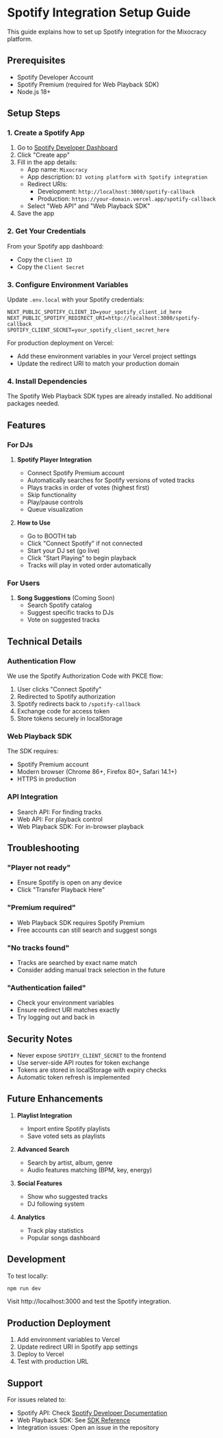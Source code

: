 # Spotify Integration Setup Guide

This guide explains how to set up Spotify integration for the Mixocracy platform.

## Prerequisites

- Spotify Developer Account
- Spotify Premium (required for Web Playback SDK)
- Node.js 18+

## Setup Steps

### 1. Create a Spotify App

1. Go to [Spotify Developer Dashboard](https://developer.spotify.com/dashboard)
2. Click "Create app"
3. Fill in the app details:
   - App name: `Mixocracy`
   - App description: `DJ voting platform with Spotify integration`
   - Redirect URIs: 
     - Development: `http://localhost:3000/spotify-callback`
     - Production: `https://your-domain.vercel.app/spotify-callback`
   - Select "Web API" and "Web Playback SDK"
4. Save the app

### 2. Get Your Credentials

From your Spotify app dashboard:
- Copy the `Client ID`
- Copy the `Client Secret`

### 3. Configure Environment Variables

Update `.env.local` with your Spotify credentials:

```env
NEXT_PUBLIC_SPOTIFY_CLIENT_ID=your_spotify_client_id_here
NEXT_PUBLIC_SPOTIFY_REDIRECT_URI=http://localhost:3000/spotify-callback
SPOTIFY_CLIENT_SECRET=your_spotify_client_secret_here
```

For production deployment on Vercel:
- Add these environment variables in your Vercel project settings
- Update the redirect URI to match your production domain

### 4. Install Dependencies

The Spotify Web Playback SDK types are already installed. No additional packages needed.

## Features

### For DJs

1. **Spotify Player Integration**
   - Connect Spotify Premium account
   - Automatically searches for Spotify versions of voted tracks
   - Plays tracks in order of votes (highest first)
   - Skip functionality
   - Play/pause controls
   - Queue visualization

2. **How to Use**
   - Go to BOOTH tab
   - Click "Connect Spotify" if not connected
   - Start your DJ set (go live)
   - Click "Start Playing" to begin playback
   - Tracks will play in voted order automatically

### For Users

1. **Song Suggestions** (Coming Soon)
   - Search Spotify catalog
   - Suggest specific tracks to DJs
   - Vote on suggested tracks

## Technical Details

### Authentication Flow

We use the Spotify Authorization Code with PKCE flow:
1. User clicks "Connect Spotify"
2. Redirected to Spotify authorization
3. Spotify redirects back to `/spotify-callback`
4. Exchange code for access token
5. Store tokens securely in localStorage

### Web Playback SDK

The SDK requires:
- Spotify Premium account
- Modern browser (Chrome 86+, Firefox 80+, Safari 14.1+)
- HTTPS in production

### API Integration

- Search API: For finding tracks
- Web API: For playback control
- Web Playback SDK: For in-browser playback

## Troubleshooting

### "Player not ready"
- Ensure Spotify is open on any device
- Click "Transfer Playback Here"

### "Premium required"
- Web Playback SDK requires Spotify Premium
- Free accounts can still search and suggest songs

### "No tracks found"
- Tracks are searched by exact name match
- Consider adding manual track selection in the future

### "Authentication failed"
- Check your environment variables
- Ensure redirect URI matches exactly
- Try logging out and back in

## Security Notes

- Never expose `SPOTIFY_CLIENT_SECRET` to the frontend
- Use server-side API routes for token exchange
- Tokens are stored in localStorage with expiry checks
- Automatic token refresh is implemented

## Future Enhancements

1. **Playlist Integration**
   - Import entire Spotify playlists
   - Save voted sets as playlists

2. **Advanced Search**
   - Search by artist, album, genre
   - Audio features matching (BPM, key, energy)

3. **Social Features**
   - Show who suggested tracks
   - DJ following system

4. **Analytics**
   - Track play statistics
   - Popular songs dashboard

## Development

To test locally:
```bash
npm run dev
```

Visit http://localhost:3000 and test the Spotify integration.

## Production Deployment

1. Add environment variables to Vercel
2. Update redirect URI in Spotify app settings
3. Deploy to Vercel
4. Test with production URL

## Support

For issues related to:
- Spotify API: Check [Spotify Developer Documentation](https://developer.spotify.com/documentation/web-api)
- Web Playback SDK: See [SDK Reference](https://developer.spotify.com/documentation/web-playback-sdk)
- Integration issues: Open an issue in the repository